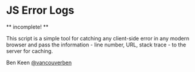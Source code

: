 # JS Error Logs

** incomplete! ** 

This script is a simple tool for catching any client-side error in any modern browser and pass the information - line number, URL, stack trace - to the server for caching. 

Ben Keen
[@vancouverben](https://twitter.com/#!/vancouverben)
